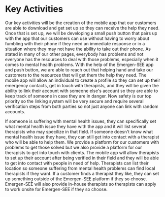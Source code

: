 <h1>Key Activities</h1>

<p>Our key activities will be the creation of the mobile app that our customers are able to download and get set up so they can receive the help they need. Once that is set up, we will be developing a small push button that pairs up with the app that our customers can use without having to worry about fumbling with their phone if they need an immediate response or in a situation where they may not have the ability to take out their phone. As stated in many of our other pages, everybody has problems and not everyone has the resources to deal with those problems, especially when it comes to mental health problems. With the help of the Emergen-SEE app and push button, we are able to reach out that helping hand and take our customers to the resources that will get them the help they need. The mobile app will allow an individual to create a profile so they can set up their emergency contacts, get in touch with therapists, and they will be given the ability to link their account with someone else's account so they are able to keep track of someone in case they are in danger. Now safety is our top priority so the linking system will be very secure and require several verification steps from both parties so not just anyone can link with random accounts.</p>
 
<p>If someone is suffering with mental health issues, they can specifically set what mental health issue they have with the app and it will list several therapists who may specilize in that field. If someone doesn't know what mental health issue they have, they can still get into contact with a therapist who will be able to help them. We provide a platform for our customers with problems to get those solved but we also provide a platform for our therapists to get into touch with clients. The mobile app will allow therapists to set up their account after being verified in their field and they will be able to get into contact with people in need of help. Therapists can list their location so someone suffering from mental health problems can find local therapists if they want. If a customer finds a therapist they like, they can set up something outside of the Emergen-SEE platform if they so choose. Emergen-SEE will also provide in-house therapists so therapists can apply to work onsite for Emergen-SEE if they so choose.</p>   
